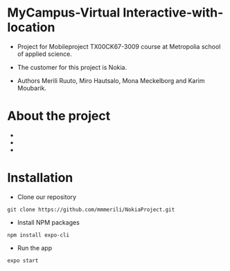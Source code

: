 # MyCampus-Virtual Interactive-with-location
- Project for Mobileproject TX00CK67-3009 course at Metropolia school of applied science.

- The customer for this project is Nokia.

- Authors Merili Ruuto, Miro Hautsalo, Mona Meckelborg and Karim Moubarik.

# About the project
-

-

-

# Installation
- Clone our repository

```
git clone https://github.com/mmmerili/NokiaProject.git
```

- Install NPM packages

```
npm install expo-cli
```

- Run the app

```
expo start
```